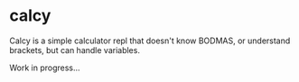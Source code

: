 # calcy
Calcy is a simple calculator repl that doesn't know BODMAS, or understand brackets, but can handle variables. 

Work in progress...
